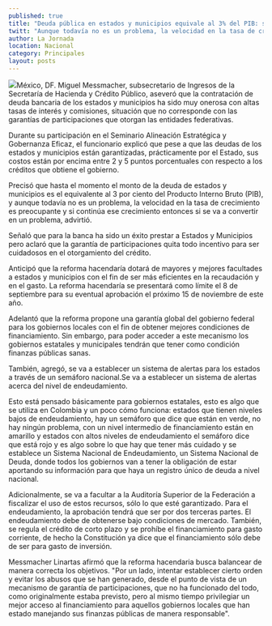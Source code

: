 ```yaml
---
published: true
title: "Deuda pública en estados y municipios equivale al 3% del PIB: subsecretario de Ingresos"
twitt: "Aunque todavía no es un problema, la velocidad en la tasa de crecimiento es preocupante y si continúa ese crecimiento entonces si se va a convertir en un problema, advirtió Miguel Messmacher"
author: La Jornada
location: Nacional
category: Principales
layout: posts
---
```


![](http://i.imgur.com/6BtofWvm.jpg)México, DF. Miguel Messmacher, subsecretario de Ingresos de la Secretaría de Hacienda y Crédito Público, aseveró que la contratación de deuda bancaria de los estados y municipios ha sido muy onerosa con altas tasas de interés y comisiones, situación que no corresponde con las garantías de participaciones que otorgan las entidades federativas.

Durante su participación en el Seminario Alineación Estratégica y Gobernanza Eficaz, el funcionario explicó que pese a que las deudas de los estados y municipios están garantizadas, prácticamente por el Estado, sus costos están por encima entre 2 y 5 puntos porcentuales con respecto a los créditos que obtiene el gobierno.

Precisó que hasta el momento el monto de la deuda de estados y municipios es el equivalente al 3 por ciento del Producto Interno Bruto (PIB), y aunque todavía no es un problema, la velocidad en la tasa de crecimiento es preocupante y si continúa ese crecimiento entonces si se va a convertir en un problema, advirtió.

Señaló que para la banca ha sido un éxito prestar a Estados y Municipios pero aclaró que la garantía de participaciones quita todo incentivo para ser cuidadosos en el otorgamiento del crédito.

Anticipó que la reforma hacendaría dotará de mayores y mejores facultades a estados y municipios con el fin de ser más eficientes en la recaudación y en el gasto.
La reforma hacendaría se presentará como límite el 8 de septiembre para su eventual aprobación el próximo 15 de noviembre de este año.

Adelantó que la reforma propone una garantía global del gobierno federal para los gobiernos locales con el fin de obtener mejores condiciones de financiamiento. Sin embargo, para poder acceder a este mecanismo los gobiernos estatales y municipales tendrán que tener como condición finanzas públicas sanas.

También, agregó, se va a establecer un sistema de alertas para los estados a través de un semáforo nacional.Se va a establecer un sistema de alertas acerca del nivel de endeudamiento.

Esto está pensado básicamente para gobiernos estatales, esto es algo que se utiliza en Colombia y un poco cómo funciona: estados que tienen niveles bajos de endeudamiento, hay un semáforo que dice que están en verde, no hay ningún problema, con un nivel intermedio de financiamiento están en amarillo y estados con altos niveles de endeudamiento el semáforo dice que está rojo y es algo sobre lo que hay que tener más cuidado y se establece un Sistema Nacional de Endeudamiento, un Sistema Nacional de Deuda, donde todos los gobiernos van a tener la obligación de estar aportando su información para que haya un registro único de deuda a nivel nacional.

Adicionalmente, se va a facultar  a la Auditoría Superior de la Federación a fiscalizar el uso de estos recursos, sólo lo que esté garantizado. Para el endeudamiento, la aprobación tendrá que ser por dos terceras partes. El endeudamiento debe de obtenerse bajo condiciones de mercado.
También, se regula el crédito de corto plazo y se prohíbe el financiamiento para gasto corriente, de hecho la Constitución ya dice que el financiamiento sólo debe de ser para gasto de inversión.

Messmacher Linartas  afirmó que la reforma hacendaria busca balancear de manera correcta los objetivos. "Por un lado, intentar establecer cierto orden y evitar los abusos que se han generado, desde el punto de vista de un mecanismo de garantía de participaciones, que no ha funcionado del todo, como originalmente estaba previsto, pero al mismo tiempo privilegiar un mejor acceso al financiamiento para aquellos gobiernos locales que han estado manejando sus finanzas públicas de manera responsable".
